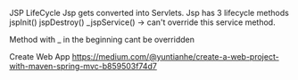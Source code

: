 JSP LifeCycle
Jsp gets converted into Servlets.
Jsp has 3 lifecycle methods
jspInit()
jspDestroy()
_jspService() -> can't override this service method.

Method with _ in the beginning cant be overridden

Create Web App
https://medium.com/@yuntianhe/create-a-web-project-with-maven-spring-mvc-b859503f74d7
